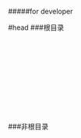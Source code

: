 #####for developer

#head
###根目录
<code>
<head>
    <meta charset="utf-8">
    <meta name="viewport" content="width=device-width,initial-scale=1,minimum-scale=1,maximum-scale=1,user-scalable=no" />
    <title></title>
    <script src="js/mui.min.js"></script>
    <script src="js/ejs.js"></script>
    <script src="js/jquery-3.3.1.js"></script>
    <script src="js/my.js"></script>
    <script src="js/common.js"></script>
    <link href="css/mui.min.css" rel="stylesheet"/>
</head>
</code>
###非根目录
<code>
<head>
    <meta charset="utf-8">
    <meta name="viewport" content="width=device-width,initial-scale=1,minimum-scale=1,maximum-scale=1,user-scalable=no" />
    <title></title>
    <script src="../js/mui.min.js"></script>
    <script src="../js/ejs.js"></script>
    <script src="../js/jquery-3.3.1.js"></script>
    <script src="../js/my.js"></script>
    <script src="../js/common.js"></script>
    <link href="../css/mui.min.css" rel="stylesheet"/>
</head>
</code>